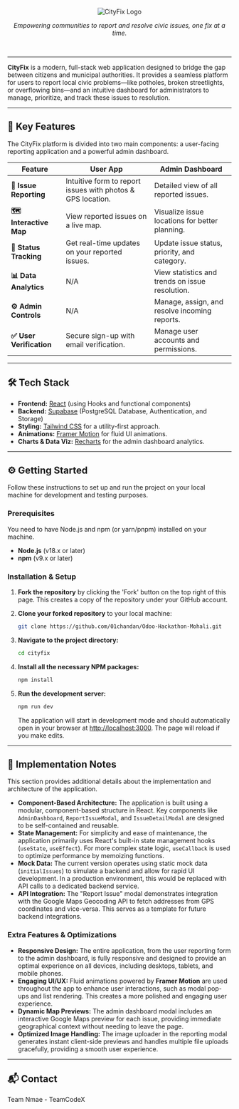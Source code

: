 <div align="center">
  <br />
  <img src="https://github.com/user-attachments/assets/35d042f2-e0a6-4572-8260-327581e55bb5" alt="CityFix Logo"  />
  <br />
  <p>
    <em>Empowering communities to report and resolve civic issues, one fix at a time.</em>
  </p>
  <br />
</div>

---

**CityFix** is a modern, full-stack web application designed to bridge the gap between citizens and municipal authorities. It provides a seamless platform for users to report local civic problems—like potholes, broken streetlights, or overflowing bins—and an intuitive dashboard for administrators to manage, prioritize, and track these issues to resolution.


---

## 🚀 Key Features

The CityFix platform is divided into two main components: a user-facing reporting application and a powerful admin dashboard.

| Feature                  | User App                                       | Admin Dashboard                                |
| ------------------------ | ---------------------------------------------- | ---------------------------------------------- |
| **📱 Issue Reporting** | Intuitive form to report issues with photos & GPS location. | Detailed view of all reported issues.          |
| **🗺️ Interactive Map** | View reported issues on a live map.            | Visualize issue locations for better planning. |
| **🔔 Status Tracking** | Get real-time updates on your reported issues. | Update issue status, priority, and category.   |
| **📊 Data Analytics** | N/A                                            | View statistics and trends on issue resolution. |
| **⚙️ Admin Controls** | N/A                                            | Manage, assign, and resolve incoming reports.  |
| **✅ User Verification** | Secure sign-up with email verification.        | Manage user accounts and permissions.          |

---

## 🛠️ Tech Stack

-   **Frontend:** [React](https://reactjs.org/) (using Hooks and functional components)
-   **Backend:** [Supabase](https://supabase.io/) (PostgreSQL Database, Authentication, and Storage)
-   **Styling:** [Tailwind CSS](https://tailwindcss.com/) for a utility-first approach.
-   **Animations:** [Framer Motion](https://www.framer.com/motion/) for fluid UI animations.
-   **Charts & Data Viz:** [Recharts](https://recharts.org/) for the admin dashboard analytics.

---

## ⚙️ Getting Started

Follow these instructions to set up and run the project on your local machine for development and testing purposes.

### Prerequisites

You need to have Node.js and npm (or yarn/pnpm) installed on your machine.
-   **Node.js** (v18.x or later)
-   **npm** (v9.x or later)

### Installation & Setup

1.  **Fork the repository** by clicking the 'Fork' button on the top right of this page. This creates a copy of the repository under your GitHub account.

2.  **Clone your forked repository** to your local machine:
    ```sh
    git clone https://github.com/01chandan/Odoo-Hackathon-Mohali.git
    ```

3.  **Navigate to the project directory:**
    ```sh
    cd cityfix
    ```

4.  **Install all the necessary NPM packages:**
    ```sh
    npm install
    ```

5.  **Run the development server:**
    ```sh
    npm run dev
    ```
    The application will start in development mode and should automatically open in your browser at [http://localhost:3000](http://localhost:3000). The page will reload if you make edits.

---

## 📝 Implementation Notes

This section provides additional details about the implementation and architecture of the application.

-   **Component-Based Architecture:** The application is built using a modular, component-based structure in React. Key components like `AdminDashboard`, `ReportIssueModal`, and `IssueDetailModal` are designed to be self-contained and reusable.
-   **State Management:** For simplicity and ease of maintenance, the application primarily uses React's built-in state management hooks (`useState`, `useEffect`). For more complex state logic, `useCallback` is used to optimize performance by memoizing functions.
-   **Mock Data:** The current version operates using static mock data (`initialIssues`) to simulate a backend and allow for rapid UI development. In a production environment, this would be replaced with API calls to a dedicated backend service.
-   **API Integration:** The "Report Issue" modal demonstrates integration with the Google Maps Geocoding API to fetch addresses from GPS coordinates and vice-versa. This serves as a template for future backend integrations.

### Extra Features & Optimizations

-   **Responsive Design:** The entire application, from the user reporting form to the admin dashboard, is fully responsive and designed to provide an optimal experience on all devices, including desktops, tablets, and mobile phones.
-   **Engaging UI/UX:** Fluid animations powered by **Framer Motion** are used throughout the app to enhance user interactions, such as modal pop-ups and list rendering. This creates a more polished and engaging user experience.
-   **Dynamic Map Previews:** The admin dashboard modal includes an interactive Google Maps preview for each issue, providing immediate geographical context without needing to leave the page.
-   **Optimized Image Handling:** The image uploader in the reporting modal generates instant client-side previews and handles multiple file uploads gracefully, providing a smooth user experience.

---

## 📬 Contact

Team Nmae - TeamCodeX

